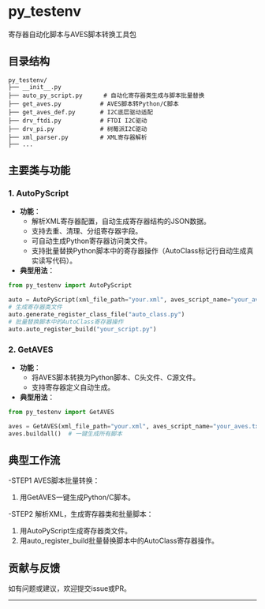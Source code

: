 # py_testenv

寄存器自动化脚本与AVES脚本转换工具包

## 目录结构

```
py_testenv/
├── __init__.py
├── auto_py_script.py      # 自动化寄存器类生成与脚本批量替换
├── get_aves.py           # AVES脚本转Python/C脚本
├── get_aves_def.py       # I2C底层驱动适配
├── drv_ftdi.py           # FTDI I2C驱动
├── drv_pi.py             # 树莓派I2C驱动
├── xml_parser.py         # XML寄存器解析
├── ...
```

## 主要类与功能

### 1. AutoPyScript
- **功能**：
  - 解析XML寄存器配置，自动生成寄存器结构的JSON数据。
  - 支持去重、清理、分组寄存器字段。
  - 可自动生成Python寄存器访问类文件。
  - 支持批量替换Python脚本中的寄存器操作（AutoClass标记行自动生成真实读写代码）。
- **典型用法**：
```python
from py_testenv import AutoPyScript

auto = AutoPyScript(xml_file_path="your.xml", aves_script_name="your_aves.txt")
# 生成寄存器类文件
auto.generate_register_class_file("auto_class.py")
# 批量替换脚本中的AutoClass寄存器操作
auto.auto_register_build("your_script.py")
```

### 2. GetAVES
- **功能**：
  - 将AVES脚本转换为Python脚本、C头文件、C源文件。
  - 支持寄存器定义自动生成。
- **典型用法**：
```python
from py_testenv import GetAVES

aves = GetAVES(xml_file_path="your.xml", aves_script_name="your_aves.txt")
aves.buildall()  # 一键生成所有脚本
```

## 典型工作流

-STEP1 AVES脚本批量转换：
  1. 用GetAVES一键生成Python/C脚本。

-STEP2 解析XML，生成寄存器类和批量脚本：
  1. 用AutoPyScript生成寄存器类文件。
  2. 用auto_register_build批量替换脚本中的AutoClass寄存器操作。


## 贡献与反馈

如有问题或建议，欢迎提交issue或PR。

---
